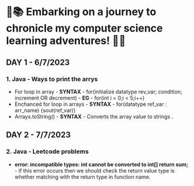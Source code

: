 # 🚀📚 Embarking on a journey to chronicle my computer science learning adventures! 🌟✨

## DAY 1 - 6/7/2023
### 1. Java - Ways to print the arrys
-   For loop in array - **SYNTAX** - for(initialize datatype rev_var; condition; increment OR decrement) - **EG** - for(int i = 0;i < 5;i++)
-   Enchanced for loop in arrays  - **SYNTAX** - for(datatype ref_var : arr_name) {sout(ref_var)}
-   Arrays.toString() - **SYNTAX** - Converts the array value to strings .

## DAY 2 - 7/7/2023
### 2.  Java - Leetcode problems
-   **error: incompatible types: int cannot be converted to int[] return sum;** - if this error occurs then we should check the return value type  is whether matching with the return type in function name.

